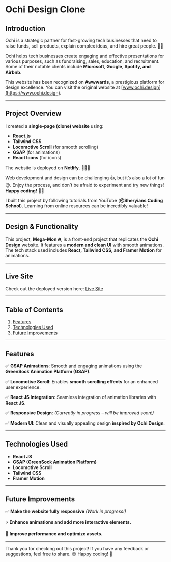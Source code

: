 # Ochi Design Clone

## Introduction

Ochi is a strategic partner for fast-growing tech businesses that need to raise funds, sell products, explain complex ideas, and hire great people. 🚀✨

Ochi helps tech businesses create engaging and effective presentations for various purposes, such as fundraising, sales, education, and recruitment. Some of their notable clients include **Microsoft, Google, Spotify, and Airbnb**.

This website has been recognized on **Awwwards**, a prestigious platform for design excellence. You can visit the original website at [www.ochi.design](https://www.ochi.design).

---

## Project Overview

I created a **single-page (clone) website** using:
- **React.js**
- **Tailwind CSS**
- **Locomotive Scroll** (for smooth scrolling)
- **GSAP** (for animations)
- **React Icons** (for icons)

The website is deployed on **Netlify**. 🚀👨‍💻

Web development and design can be challenging 👍, but it’s also a lot of fun 😉. Enjoy the process, and don’t be afraid to experiment and try new things! **Happy coding!** 🌟🚀

I built this project by following tutorials from YouTube (**@Sheryians Coding School**). Learning from online resources can be incredibly valuable!

---

## Design & Functionality

This project, **Mega-Mon 🔥**, is a front-end project that replicates the **Ochi Design** website. It features a **modern and clean UI** with smooth animations. The tech stack used includes **React, Tailwind CSS, and Framer Motion** for animations.

---

## Live Site

Check out the deployed version here: [Live Site](https://aditya-ochidesignclone.netlify.app/)


---

## Table of Contents

1. [Features](#features)
2. [Technologies Used](#technologies-used)
3. [Future Improvements](#future-improvements)

---


## Features

✅ **GSAP Animations**: Smooth and engaging animations using the **GreenSock Animation Platform (GSAP)**.

✅ **Locomotive Scroll**: Enables **smooth scrolling effects** for an enhanced user experience.

✅ **React JS Integration**: Seamless integration of animation libraries with **React JS**.

✅ **Responsive Design**: *(Currently in progress – will be improved soon!)*

✅ **Modern UI**: Clean and visually appealing design **inspired by Ochi Design**.

---

## Technologies Used

- **React JS**
- **GSAP (GreenSock Animation Platform)**
- **Locomotive Scroll**
- **Tailwind CSS**
- **Framer Motion**

---

## Future Improvements

✅ **Make the website fully responsive** *(Work in progress!)*

⚡ **Enhance animations and add more interactive elements.**

🚀 **Improve performance and optimize assets.**

---

Thank you for checking out this project! If you have any feedback or suggestions, feel free to share. 😊 Happy coding! 🚀
